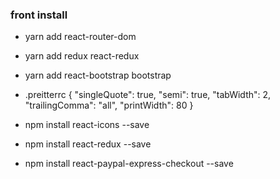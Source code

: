 ### front install

- yarn add react-router-dom
- yarn add redux react-redux
- yarn add react-bootstrap bootstrap
- .preitterrc
  {
  "singleQuote": true,
  "semi": true,
  "tabWidth": 2,
  "trailingComma": "all",
  "printWidth": 80
  }

- npm install react-icons --save
- npm install react-redux --save
- npm install react-paypal-express-checkout --save
